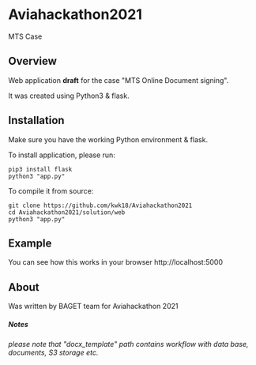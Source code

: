 # Aviahackathon2021
MTS Case

## Overview

Web application **draft** for the case "MTS Online Document signing".

It was created using Python3 & flask.

## Installation

Make sure you have the working Python environment & flask. 

To install application, please run:

    pip3 install flask
    python3 "app.py"

To compile it from source:

    git clone https://github.com/kwk18/Aviahackathon2021
    cd Aviahackathon2021/solution/web
    python3 "app.py"

## Example
    
You can see how this works in your browser http://localhost:5000 


## About

Was written by BAGET team for Aviahackathon 2021

##### Notes 
###### please note that "docx_template" path contains workflow with data base, documents, S3 storage etc.

